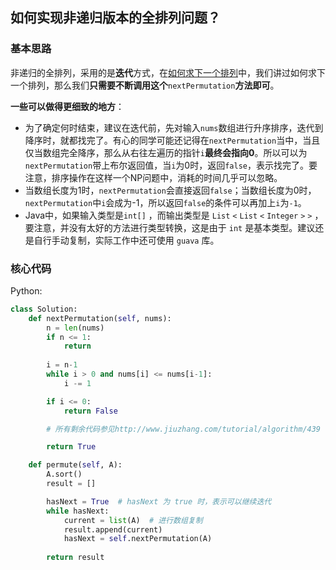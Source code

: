 ## 如何实现非递归版本的全排列问题？

### 基本思路

非递归的全排列，采用的是**迭代**方式，在[如何求下一个排列](http://www.jiuzhang.com/tutorial/algorithm/439)中，我们讲过如何求下一个排列，那么我们**只需要不断调用这个**`nextPermutation`**方法即可**。

**一些可以做得更细致的地方**：

* 为了确定何时结束，建议在迭代前，先对输入`nums`数组进行升序排序，迭代到降序时，就都找完了。有心的同学可能还记得在`nextPermutation`当中，当且仅当数组完全降序，那么从右往左遍历的指针`i`**最终会指向0**。所以可以为`nextPermutation`带上布尔返回值，当`i`为0时，返回`false`，表示找完了。要注意，排序操作在这样一个NP问题中，消耗的时间几乎可以忽略。
* 当数组长度为1时，`nextPermutation`会直接返回`false`；当数组长度为0时，`nextPermutation`中`i`会成为-1，所以返回`false`的条件可以再加上`i`为`-1`。
* Java中，如果输入类型是`int[]`
  ，而输出类型是
  `List`
  `<`
  `List`
  `<`
  `Integer`
  `>`
  `>`
  ，要注意，并没有太好的方法进行类型转换，这是由于
  `int`
  是基本类型。建议还是自行手动复制，实际工作中还可使用
  `guava`
  库。

### 核心代码

Python:

```py
class Solution:
    def nextPermutation(self, nums):
        n = len(nums)
        if n <= 1:
            return
        
        i = n-1
        while i > 0 and nums[i] <= nums[i-1]:
            i -= 1

        if i <= 0:
            return False

        # 所有剩余代码参见http://www.jiuzhang.com/tutorial/algorithm/439

        return True

    def permute(self, A):
        A.sort()
        result = []

        hasNext = True  # hasNext 为 true 时，表示可以继续迭代
        while hasNext:
            current = list(A)  # 进行数组复制
            result.append(current)
            hasNext = self.nextPermutation(A)
        
        return result
```



